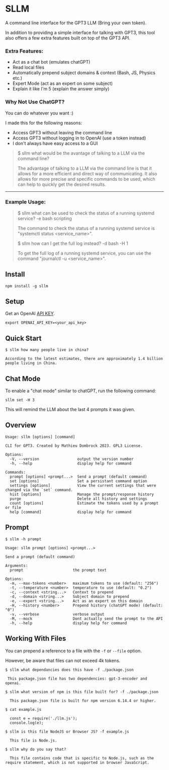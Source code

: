 # SLLM
A command line interface for the GPT3 LLM (Bring your own token).

In addition to providing a simple interface for talking with GPT3, this tool also offers a few extra features built on top of the GPT3 API. 

### Extra Features:
- Act as a chat bot (emulates chatGPT)
- Read local files
- Automatically prepend subject domains & context (Bash, JS, Physics etc.)
- Expert Mode (act as an expert on some subject)
- Explain it like I'm 5 (explain the answer simply)

### Why Not Use ChatGPT?
You can do whatever you want :)

I made this for the following reasons:

- Access GPT3 without leaving the command line
- Access GPT3 without logging in to OpenAI (use a token instead)
- I don't always have easy access to a GUI

> $ sllm what would be the avantage of talking to a LLM via the command line?
> 
> The advantage of talking to a LLM via the command line is that it allows for a more efficient and direct way of communicating. It also allows for more precise and specific commands to be used, which can help to quickly get the desired results.

---

### Example Usage:

> $ sllm what can be used to check the status of a running systemd service? -e bash scripting
> 
> The command to check the status of a running systemd service is "systemctl status <service_name>".
> 
> 
> $ sllm how can I get the full log instead? -d bash -H 1
> 
> To get the full log of a running systemd service, you can use the command "journalctl -u <service_name>".


## Install

```
npm install -g sllm
```

## Setup

Get an OpenAI [API KEY](https://platform.openai.com/account/api-keys).

```
export OPENAI_API_KEY=<your_api_key>
```

## Quick Start

```
$ sllm how many people live in china? 

According to the latest estimates, there are approximately 1.4 billion people living in China.
```

## Chat Mode
To enable a "chat mode" similar to chatGPT, run the following command:

```
sllm set -H 3
```

This will remind the LLM about the last 4 prompts it was given. 

## Overview
```
Usage: sllm [options] [command]

CLI for GPT3. Created by Mathieu Dombrock 2023. GPL3 License.

Options:
  -V, --version                 output the version number
  -h, --help                    display help for command

Commands:
  prompt [options] <prompt...>  Send a prompt (default command)
  set [options]                 Set a persistant command option
  settings [options]            View the current settings that were changed via the `set` command.
  hist [options]                Manage the prompt/response history
  purge                         Delete all history and settings
  count [options]               Estimate the tokens used by a prompt or file
  help [command]                display help for command

```

## Prompt

```
$ sllm -h prompt

Usage: sllm prompt [options] <prompt...>

Send a prompt (default command)

Arguments:
  prompt                      the prompt text

Options:
  -m, --max-tokens <number>   maximum tokens to use (default: "256")
  -t, --temperature <number>  temperature to use (default: "0.2")
  -c, --context <string...>   Context to prepend
  -d, --domain <string...>    Subject domain to prepend
  -e, --expert <string...>    Act as an expert on this domain
  -H, --history <number>      Prepend history (chatGPT mode) (default: "0")
  -v, --verbose               verbose output
  -M, --mock                  Dont actually send the prompt to the API
  -h, --help                  display help for command

```

## Working With Files

You can prepend a reference to a file with the `-f` or `--file` option.

However, be aware that files can not exceed 4k tokens.

```
$ sllm what dependancies does this have -f ./package.json

 This package.json file has two dependencies: gpt-3-encoder and openai.

$ sllm what version of npm is this file built for? -f ./package.json

  This package.json file is built for npm version 6.14.4 or higher.

$ cat example.js

  const e = require('./llm.js');
  console.log(e);

$ sllm is this file NodeJS or Browser JS? -f example.js

  This file is Node.js.

$ sllm why do you say that?

  This file contains code that is specific to Node.js, such as the require statement, which is not supported in browser JavaScript.
```

